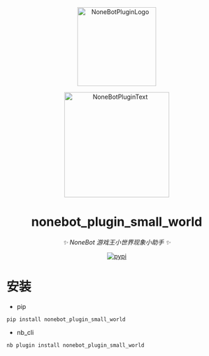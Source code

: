 <div align="center">
  <a href="https://v2.nonebot.dev/store"><img src="https://github.com/A-kirami/nonebot-plugin-template/blob/resources/nbp_logo.png" width="180" height="180" alt="NoneBotPluginLogo"></a>
  <br>
  <p><img src="https://github.com/A-kirami/nonebot-plugin-template/blob/resources/NoneBotPlugin.svg" width="240" alt="NoneBotPluginText"></p>
</div>

<div align="center">

# nonebot_plugin_small_world
  
_✨ NoneBot 游戏王小世界现象小助手  ✨_
  
<a href="https://pypi.python.org/pypi/nonebot-plugin-small-world">
    <img src="https://img.shields.io/pypi/v/nonebot-plugin-small-world.svg" alt="pypi">
</a>

</div>


# 安装

* pip 
```
pip install nonebot_plugin_small_world
```

* nb_cli
```
nb plugin install nonebot_plugin_small_world
```
